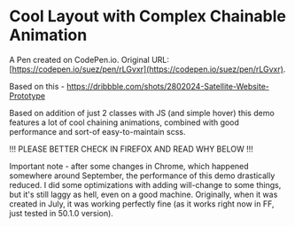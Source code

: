 # Cool Layout with Complex Chainable Animation

A Pen created on CodePen.io. Original URL: [https://codepen.io/suez/pen/rLGvxr](https://codepen.io/suez/pen/rLGvxr).

Based on this - https://dribbble.com/shots/2802024-Satellite-Website-Prototype

Based on addition of just 2 classes with JS (and simple hover) this demo features a lot of cool chaining animations, combined with good performance and sort-of easy-to-maintain scss.

!!! PLEASE BETTER CHECK IN FIREFOX AND READ WHY BELOW !!!

Important note - after some changes in Chrome, which happened somewhere around September, the performance of this demo drastically reduced. I did some optimizations with adding will-change to some things, but it's still laggy as hell, even on a good machine. Originally, when it was created in July, it was working perfectly fine (as it works right now in FF, just tested in 50.1.0 version).
